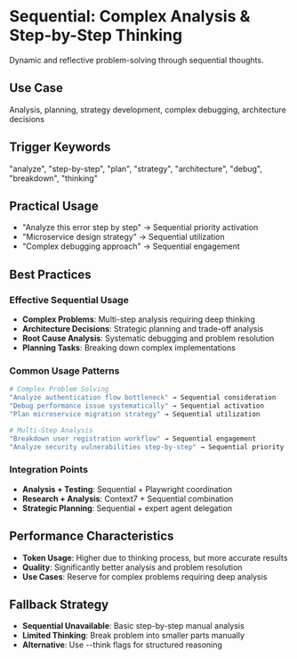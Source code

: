# Sequential: Complex Analysis & Step-by-Step Thinking

Dynamic and reflective problem-solving through sequential thoughts.

## Use Case
Analysis, planning, strategy development, complex debugging, architecture decisions

## Trigger Keywords
"analyze", "step-by-step", "plan", "strategy", "architecture", "debug", "breakdown", "thinking"

## Practical Usage
- "Analyze this error step by step" → Sequential priority activation
- "Microservice design strategy" → Sequential utilization
- "Complex debugging approach" → Sequential engagement

## Best Practices

### Effective Sequential Usage
- **Complex Problems**: Multi-step analysis requiring deep thinking
- **Architecture Decisions**: Strategic planning and trade-off analysis
- **Root Cause Analysis**: Systematic debugging and problem resolution
- **Planning Tasks**: Breaking down complex implementations

### Common Usage Patterns
```bash
# Complex Problem Solving
"Analyze authentication flow bottleneck" → Sequential consideration
"Debug performance issue systematically" → Sequential activation
"Plan microservice migration strategy" → Sequential utilization

# Multi-Step Analysis
"Breakdown user registration workflow" → Sequential engagement
"Analyze security vulnerabilities step-by-step" → Sequential priority
```

### Integration Points
- **Analysis + Testing**: Sequential + Playwright coordination
- **Research + Analysis**: Context7 + Sequential combination
- **Strategic Planning**: Sequential + expert agent delegation

## Performance Characteristics
- **Token Usage**: Higher due to thinking process, but more accurate results
- **Quality**: Significantly better analysis and problem resolution
- **Use Cases**: Reserve for complex problems requiring deep analysis

## Fallback Strategy
- **Sequential Unavailable**: Basic step-by-step manual analysis
- **Limited Thinking**: Break problem into smaller parts manually
- **Alternative**: Use --think flags for structured reasoning

